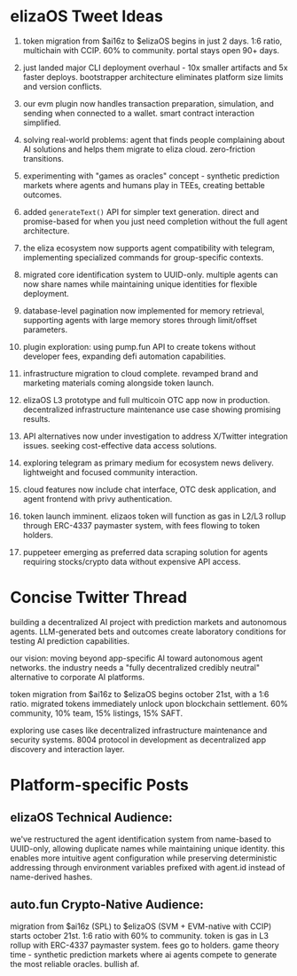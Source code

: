 # elizaOS Tweet Ideas

1. token migration from $ai16z to $elizaOS begins in just 2 days. 1:6 ratio, multichain with CCIP. 60% to community. portal stays open 90+ days.

2. just landed major CLI deployment overhaul - 10x smaller artifacts and 5x faster deploys. bootstrapper architecture eliminates platform size limits and version conflicts.

3. our evm plugin now handles transaction preparation, simulation, and sending when connected to a wallet. smart contract interaction simplified.

4. solving real-world problems: agent that finds people complaining about AI solutions and helps them migrate to eliza cloud. zero-friction transitions.

5. experimenting with "games as oracles" concept - synthetic prediction markets where agents and humans play in TEEs, creating bettable outcomes.

6. added `generateText()` API for simpler text generation. direct and promise-based for when you just need completion without the full agent architecture.

7. the eliza ecosystem now supports agent compatibility with telegram, implementing specialized commands for group-specific contexts.

8. migrated core identification system to UUID-only. multiple agents can now share names while maintaining unique identities for flexible deployment.

9. database-level pagination now implemented for memory retrieval, supporting agents with large memory stores through limit/offset parameters.

10. plugin exploration: using pump.fun API to create tokens without developer fees, expanding defi automation capabilities.

11. infrastructure migration to cloud complete. revamped brand and marketing materials coming alongside token launch.

12. elizaOS L3 prototype and full multicoin OTC app now in production. decentralized infrastructure maintenance use case showing promising results.

13. API alternatives now under investigation to address X/Twitter integration issues. seeking cost-effective data access solutions.

14. exploring telegram as primary medium for ecosystem news delivery. lightweight and focused community interaction.

15. cloud features now include chat interface, OTC desk application, and agent frontend with privy authentication.

16. token launch imminent. elizaos token will function as gas in L2/L3 rollup through ERC-4337 paymaster system, with fees flowing to token holders.

17. puppeteer emerging as preferred data scraping solution for agents requiring stocks/crypto data without expensive API access.

# Concise Twitter Thread

building a decentralized AI project with prediction markets and autonomous agents. LLM-generated bets and outcomes create laboratory conditions for testing AI prediction capabilities.

our vision: moving beyond app-specific AI toward autonomous agent networks. the industry needs a "fully decentralized credibly neutral" alternative to corporate AI platforms.

token migration from $ai16z to $elizaOS begins october 21st, with a 1:6 ratio. migrated tokens immediately unlock upon blockchain settlement. 60% community, 10% team, 15% listings, 15% SAFT.

exploring use cases like decentralized infrastructure maintenance and security systems. 8004 protocol in development as decentralized app discovery and interaction layer.

# Platform-specific Posts

## elizaOS Technical Audience:
we've restructured the agent identification system from name-based to UUID-only, allowing duplicate names while maintaining unique identity. this enables more intuitive agent configuration while preserving deterministic addressing through environment variables prefixed with agent.id instead of name-derived hashes.

## auto.fun Crypto-Native Audience:
migration from $ai16z (SPL) to $elizaOS (SVM + EVM-native with CCIP) starts october 21st. 1:6 ratio with 60% to community. token is gas in L3 rollup with ERC-4337 paymaster system. fees go to holders. game theory time - synthetic prediction markets where ai agents compete to generate the most reliable oracles. bullish af.